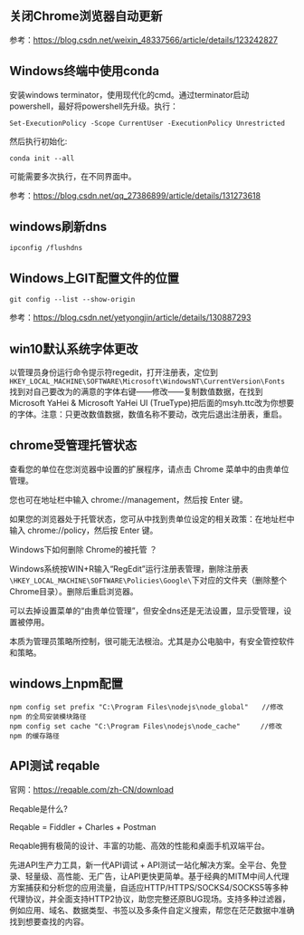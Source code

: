 ## 关闭Chrome浏览器自动更新
参考：https://blog.csdn.net/weixin_48337566/article/details/123242827

## Windows终端中使用conda
安装windows terminator，使用现代化的cmd。通过terminator启动powershell，最好将powershell先升级。执行：
```
Set-ExecutionPolicy -Scope CurrentUser -ExecutionPolicy Unrestricted
```

然后执行初始化:
```
conda init --all
```

可能需要多次执行，在不同界面中。

参考：https://blog.csdn.net/qq_27386899/article/details/131273618

## windows刷新dns
```
ipconfig /flushdns
```

## Windows上GIT配置文件的位置
```
git config --list --show-origin
```

参考：https://blog.csdn.net/yetyongjin/article/details/130887293

## win10默认系统字体更改
以管理员身份运行命令提示符regedit，打开注册表，定位到`HKEY_LOCAL_MACHINE\SOFTWARE\Microsoft\WindowsNT\CurrentVersion\Fonts`
找到对自己要改为的满意的字体右键——修改——复制数值数据，在找到Microsoft YaHei & Microsoft YaHei UI (TrueType)把后面的msyh.ttc改为你想要的字体。注意：只更改数值数据，数值名称不要动，改完后退出注册表，重启。

## chrome受管理托管状态
查看您的单位在您浏览器中设置的扩展程序，请点击 Chrome 菜单中的由贵单位管理。

您也可在地址栏中输入 chrome://management，然后按 Enter 键。

如果您的浏览器处于托管状态，您可从中找到贵单位设定的相关政策：在地址栏中输入 chrome://policy，然后按 Enter 键。

Windows下如何删除 Chrome的被托管 ？

Windows系统按WIN+R输入“RegEdit”运行注册表管理，删除注册表`\HKEY_LOCAL_MACHINE\SOFTWARE\Policies\Google\`下对应的文件夹（删除整个Chrome目录）。删除后重启浏览器。

可以去掉设置菜单的“由贵单位管理”，但安全dns还是无法设置，显示受管理，设置被停用。

本质为管理员策略所控制，很可能无法根治。尤其是办公电脑中，有安全管控软件和策略。

## windows上npm配置
```
npm config set prefix "C:\Program Files\nodejs\node_global"　　//修改 npm 的全局安装模块路径
npm config set cache "C:\Program Files\nodejs\node_cache"　　　//修改 npm 的缓存路径
```

##  API测试 reqable
官网：https://reqable.com/zh-CN/download

Reqable是什么?

Reqable = Fiddler + Charles + Postman

Reqable拥有极简的设计、丰富的功能、高效的性能和桌面手机双端平台。

先进API生产力工具，新一代API调试 + API测试一站化解决方案。全平台、免登录、轻量级、高性能、无广告，让API更快更简单。基于经典的MITM中间人代理方案捕获和分析您的应用流量，自适应HTTP/HTTPS/SOCKS4/SOCKS5等多种代理协议，并全面支持HTTP2协议，助您完整还原BUG现场。支持多种过滤器，例如应用、域名、数据类型、书签以及多条件自定义搜索，帮您在茫茫数据中准确找到想要查找的内容。
